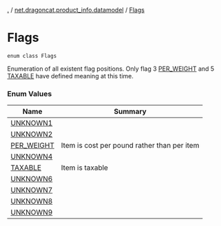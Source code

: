 [.](../../index.md) / [net.dragoncat.product_info.datamodel](../index.md) / [Flags](./index.md)

# Flags

`enum class Flags`

Enumeration of all existent flag positions.  Only flag 3 [PER_WEIGHT](-p-e-r_-w-e-i-g-h-t.md) and 5 [TAXABLE](-t-a-x-a-b-l-e.md) have
defined meaning at this time.

### Enum Values

| Name | Summary |
|---|---|
| [UNKNOWN1](-u-n-k-n-o-w-n1.md) |  |
| [UNKNOWN2](-u-n-k-n-o-w-n2.md) |  |
| [PER_WEIGHT](-p-e-r_-w-e-i-g-h-t.md) | Item is cost per pound rather than per item |
| [UNKNOWN4](-u-n-k-n-o-w-n4.md) |  |
| [TAXABLE](-t-a-x-a-b-l-e.md) | Item is taxable |
| [UNKNOWN6](-u-n-k-n-o-w-n6.md) |  |
| [UNKNOWN7](-u-n-k-n-o-w-n7.md) |  |
| [UNKNOWN8](-u-n-k-n-o-w-n8.md) |  |
| [UNKNOWN9](-u-n-k-n-o-w-n9.md) |  |
